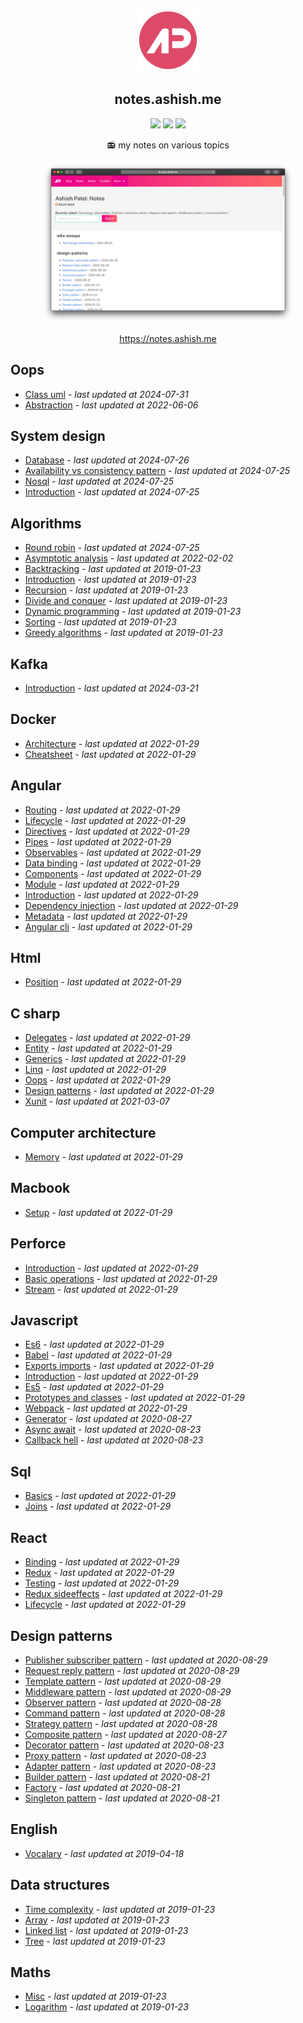 <p align="center">
  <img src="https://raw.githubusercontent.com/ashishdotme/assets/master/logo.png" alt="drawing" width="100"/>
</p>

<h2 align="center">notes.ashish.me</h2>

<p align="center">
    <a href="https://img.shields.io/website?style=for-the-badge&url=https%3A%2F%2Fnotes.ashish.me"><img src="https://img.shields.io/website?style=for-the-badge&url=https%3A%2F%2Fnotes.ashish.me"></a>
<a href="https://img.shields.io/github/last-commit/ashishdotme/notes?style=for-the-badge"><img src="https://img.shields.io/github/last-commit/ashishdotme/notes?style=for-the-badge"></a>
<a href="https://img.shields.io/github/workflow/status/ashishdotme/notes/Build%20notes.ashish.me/master?style=for-the-badge"><img src="https://img.shields.io/github/workflow/status/ashishdotme/notes/Build%20notes.ashish.me/master?style=for-the-badge"></a>
</p>

<p align="center">📻 my notes on various topics</p>
<div style='margin:0 auto;width:80%;'>
  <img src="./.github/assets/notes-screen.png" alt="screenshot"/>
</div>
<p align="center"><a href="https://notes.ashish.me">https://notes.ashish.me</a></p>

<!-- index starts -->
## Oops

* [Class uml](https://github.com/ashishdotme/notes/blob/master/oops/class-uml.md) - *last updated at 2024-07-31*
* [Abstraction](https://github.com/ashishdotme/notes/blob/master/oops/abstraction.md) - *last updated at 2022-06-06*

## System design

* [Database](https://github.com/ashishdotme/notes/blob/master/system-design/database.md) - *last updated at 2024-07-26*
* [Availability vs consistency pattern](https://github.com/ashishdotme/notes/blob/master/system-design/availability-vs-consistency-pattern.md) - *last updated at 2024-07-25*
* [Nosql](https://github.com/ashishdotme/notes/blob/master/system-design/nosql.md) - *last updated at 2024-07-25*
* [Introduction](https://github.com/ashishdotme/notes/blob/master/system-design/Introduction.md) - *last updated at 2024-07-25*

## Algorithms

* [Round robin](https://github.com/ashishdotme/notes/blob/master/algorithms/round-robin.md) - *last updated at 2024-07-25*
* [Asymptotic analysis](https://github.com/ashishdotme/notes/blob/master/algorithms/asymptotic-analysis.md) - *last updated at 2022-02-02*
* [Backtracking](https://github.com/ashishdotme/notes/blob/master/algorithms/backtracking.md) - *last updated at 2019-01-23*
* [Introduction](https://github.com/ashishdotme/notes/blob/master/algorithms/introduction.md) - *last updated at 2019-01-23*
* [Recursion](https://github.com/ashishdotme/notes/blob/master/algorithms/recursion.md) - *last updated at 2019-01-23*
* [Divide and conquer](https://github.com/ashishdotme/notes/blob/master/algorithms/divide-and-conquer.md) - *last updated at 2019-01-23*
* [Dynamic programming](https://github.com/ashishdotme/notes/blob/master/algorithms/dynamic-programming.md) - *last updated at 2019-01-23*
* [Sorting](https://github.com/ashishdotme/notes/blob/master/algorithms/sorting.md) - *last updated at 2019-01-23*
* [Greedy algorithms](https://github.com/ashishdotme/notes/blob/master/algorithms/greedy-algorithms.md) - *last updated at 2019-01-23*

## Kafka

* [Introduction](https://github.com/ashishdotme/notes/blob/master/kafka/introduction.md) - *last updated at 2024-03-21*

## Docker

* [Architecture](https://github.com/ashishdotme/notes/blob/master/docker/architecture.md) - *last updated at 2022-01-29*
* [Cheatsheet](https://github.com/ashishdotme/notes/blob/master/docker/cheatsheet.md) - *last updated at 2022-01-29*

## Angular

* [Routing](https://github.com/ashishdotme/notes/blob/master/angular/routing.md) - *last updated at 2022-01-29*
* [Lifecycle](https://github.com/ashishdotme/notes/blob/master/angular/lifecycle.md) - *last updated at 2022-01-29*
* [Directives](https://github.com/ashishdotme/notes/blob/master/angular/directives.md) - *last updated at 2022-01-29*
* [Pipes](https://github.com/ashishdotme/notes/blob/master/angular/pipes.md) - *last updated at 2022-01-29*
* [Observables](https://github.com/ashishdotme/notes/blob/master/angular/observables.md) - *last updated at 2022-01-29*
* [Data binding](https://github.com/ashishdotme/notes/blob/master/angular/data-binding.md) - *last updated at 2022-01-29*
* [Components](https://github.com/ashishdotme/notes/blob/master/angular/components.md) - *last updated at 2022-01-29*
* [Module](https://github.com/ashishdotme/notes/blob/master/angular/module.md) - *last updated at 2022-01-29*
* [Introduction](https://github.com/ashishdotme/notes/blob/master/angular/introduction.md) - *last updated at 2022-01-29*
* [Dependency injection](https://github.com/ashishdotme/notes/blob/master/angular/dependency-injection.md) - *last updated at 2022-01-29*
* [Metadata](https://github.com/ashishdotme/notes/blob/master/angular/metadata.md) - *last updated at 2022-01-29*
* [Angular cli](https://github.com/ashishdotme/notes/blob/master/angular/angular-cli.md) - *last updated at 2022-01-29*

## Html

* [Position](https://github.com/ashishdotme/notes/blob/master/html/position.md) - *last updated at 2022-01-29*

## C sharp

* [Delegates](https://github.com/ashishdotme/notes/blob/master/c-sharp/delegates.md) - *last updated at 2022-01-29*
* [Entity](https://github.com/ashishdotme/notes/blob/master/c-sharp/entity.md) - *last updated at 2022-01-29*
* [Generics](https://github.com/ashishdotme/notes/blob/master/c-sharp/generics.md) - *last updated at 2022-01-29*
* [Linq](https://github.com/ashishdotme/notes/blob/master/c-sharp/linq.md) - *last updated at 2022-01-29*
* [Oops](https://github.com/ashishdotme/notes/blob/master/c-sharp/oops.md) - *last updated at 2022-01-29*
* [Design patterns](https://github.com/ashishdotme/notes/blob/master/c-sharp/design-patterns.md) - *last updated at 2022-01-29*
* [Xunit](https://github.com/ashishdotme/notes/blob/master/c-sharp/xunit.md) - *last updated at 2021-03-07*

## Computer architecture

* [Memory](https://github.com/ashishdotme/notes/blob/master/computer-architecture/memory.md) - *last updated at 2022-01-29*

## Macbook

* [Setup](https://github.com/ashishdotme/notes/blob/master/macbook/setup.md) - *last updated at 2022-01-29*

## Perforce

* [Introduction](https://github.com/ashishdotme/notes/blob/master/perforce/introduction.md) - *last updated at 2022-01-29*
* [Basic operations](https://github.com/ashishdotme/notes/blob/master/perforce/basic-operations.md) - *last updated at 2022-01-29*
* [Stream](https://github.com/ashishdotme/notes/blob/master/perforce/stream.md) - *last updated at 2022-01-29*

## Javascript

* [Es6](https://github.com/ashishdotme/notes/blob/master/javascript/es6.md) - *last updated at 2022-01-29*
* [Babel](https://github.com/ashishdotme/notes/blob/master/javascript/babel.md) - *last updated at 2022-01-29*
* [Exports imports](https://github.com/ashishdotme/notes/blob/master/javascript/exports-imports.md) - *last updated at 2022-01-29*
* [Introduction](https://github.com/ashishdotme/notes/blob/master/javascript/introduction.md) - *last updated at 2022-01-29*
* [Es5](https://github.com/ashishdotme/notes/blob/master/javascript/es5.md) - *last updated at 2022-01-29*
* [Prototypes and classes](https://github.com/ashishdotme/notes/blob/master/javascript/prototypes-and-classes.md) - *last updated at 2022-01-29*
* [Webpack](https://github.com/ashishdotme/notes/blob/master/javascript/webpack.md) - *last updated at 2022-01-29*
* [Generator](https://github.com/ashishdotme/notes/blob/master/javascript/generator.md) - *last updated at 2020-08-27*
* [Async await](https://github.com/ashishdotme/notes/blob/master/javascript/async-await.md) - *last updated at 2020-08-23*
* [Callback hell](https://github.com/ashishdotme/notes/blob/master/javascript/callback-hell.md) - *last updated at 2020-08-23*

## Sql

* [Basics](https://github.com/ashishdotme/notes/blob/master/sql/basics.md) - *last updated at 2022-01-29*
* [Joins](https://github.com/ashishdotme/notes/blob/master/sql/joins.md) - *last updated at 2022-01-29*

## React

* [Binding](https://github.com/ashishdotme/notes/blob/master/react/binding.md) - *last updated at 2022-01-29*
* [Redux](https://github.com/ashishdotme/notes/blob/master/react/redux.md) - *last updated at 2022-01-29*
* [Testing](https://github.com/ashishdotme/notes/blob/master/react/testing.md) - *last updated at 2022-01-29*
* [Redux sideeffects](https://github.com/ashishdotme/notes/blob/master/react/redux-sideeffects.md) - *last updated at 2022-01-29*
* [Lifecycle](https://github.com/ashishdotme/notes/blob/master/react/lifecycle.md) - *last updated at 2022-01-29*

## Design patterns

* [Publisher subscriber pattern](https://github.com/ashishdotme/notes/blob/master/design-patterns/publisher-subscriber-pattern.md) - *last updated at 2020-08-29*
* [Request reply pattern](https://github.com/ashishdotme/notes/blob/master/design-patterns/request-reply-pattern.md) - *last updated at 2020-08-29*
* [Template pattern](https://github.com/ashishdotme/notes/blob/master/design-patterns/template-pattern.md) - *last updated at 2020-08-29*
* [Middleware pattern](https://github.com/ashishdotme/notes/blob/master/design-patterns/middleware-pattern.md) - *last updated at 2020-08-29*
* [Observer pattern](https://github.com/ashishdotme/notes/blob/master/design-patterns/observer-pattern.md) - *last updated at 2020-08-28*
* [Command pattern](https://github.com/ashishdotme/notes/blob/master/design-patterns/command-pattern.md) - *last updated at 2020-08-28*
* [Strategy pattern](https://github.com/ashishdotme/notes/blob/master/design-patterns/strategy-pattern.md) - *last updated at 2020-08-28*
* [Composite pattern](https://github.com/ashishdotme/notes/blob/master/design-patterns/composite-pattern.md) - *last updated at 2020-08-27*
* [Decorator pattern](https://github.com/ashishdotme/notes/blob/master/design-patterns/decorator-pattern.md) - *last updated at 2020-08-23*
* [Proxy pattern](https://github.com/ashishdotme/notes/blob/master/design-patterns/proxy-pattern.md) - *last updated at 2020-08-23*
* [Adapter pattern](https://github.com/ashishdotme/notes/blob/master/design-patterns/adapter-pattern.md) - *last updated at 2020-08-23*
* [Builder pattern](https://github.com/ashishdotme/notes/blob/master/design-patterns/builder-pattern.md) - *last updated at 2020-08-21*
* [Factory](https://github.com/ashishdotme/notes/blob/master/design-patterns/factory.md) - *last updated at 2020-08-21*
* [Singleton pattern](https://github.com/ashishdotme/notes/blob/master/design-patterns/singleton-pattern.md) - *last updated at 2020-08-21*

## English

* [Vocalary](https://github.com/ashishdotme/notes/blob/master/english/vocalary.md) - *last updated at 2019-04-18*

## Data structures

* [Time complexity](https://github.com/ashishdotme/notes/blob/master/data-structures/time-complexity.md) - *last updated at 2019-01-23*
* [Array](https://github.com/ashishdotme/notes/blob/master/data-structures/array.md) - *last updated at 2019-01-23*
* [Linked list](https://github.com/ashishdotme/notes/blob/master/data-structures/linked-list.md) - *last updated at 2019-01-23*
* [Tree](https://github.com/ashishdotme/notes/blob/master/data-structures/tree.md) - *last updated at 2019-01-23*

## Maths

* [Misc](https://github.com/ashishdotme/notes/blob/master/maths/misc.md) - *last updated at 2019-01-23*
* [Logarithm](https://github.com/ashishdotme/notes/blob/master/maths/logarithm.md) - *last updated at 2019-01-23*
<!-- index ends -->
